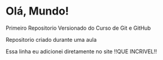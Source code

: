 # Olá, Mundo!
 Primeiro Repositorio Versionado do Curso de Git e GitHub

 Repositorio criado durante uma aula 

Essa linha eu adicionei diretamente no site !!QUE INCRIVEL!!
